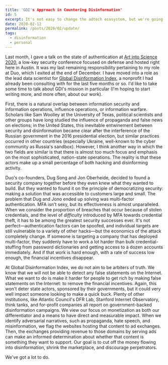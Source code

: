 ```yaml
---
title: 'GDI's Approach in Countering Disinformation'
id: 5
excerpt: It's not easy to change the adtech ecosystem, but we're going to try.
date: 2020-02-12
permalink: /posts/2020/02/update/
tags:
  - disinformation
  - personal
---
```


Last month, I gave a talk on the state of authentication at [Art into Science 2020](https://artintoscience.com/), a low-key security conference focused on defense and hosted right here in Austin. It was my last remaining responsibility pertaining to my role at Duo, which I exited at the end of December. I have moved into a role as the lead data scientist for [Global Disinformation Index](https://disinformationindex.org/),  a nonprofit I had already been consulting with for the last five months or so. I'd like to take some time to talk about GDI's mission in particular (I'm hoping to start writing more, and more often, about our work).

First, there is a natural overlap between information security and information operations, influence operations, or information warfare. Scholars like Sam Woolley at the University of Texas, political scientists and other groups have long studied the influence of propaganda and false news on elections; in the United States, this inevitable entwinement between security and disinformation became clear after the interference of the Russian government in the 2016 presidential election, but similar practices occurred in other countries (especially Ukraine, well-known to the cyber community as Russia's sandbox). However, I think another way in which the two fields are similar is that there is almost too much focus and emphasis on the most sophisticated, nation-state operations. The reality is that these actors make up a small percentage of both hacking and disinforming activity.

Duo's co-founders, Dug Song and Jon Oberheide, decided to found a security company together before they even knew what they wanted to build. But they wanted to found it on the principle of democratizing security: making a solution that was accessible to customers large and small. The problem that Dug and Jono ended up solving was multi-factor authentication. MFA isn't sexy, but its effectiveness is almost unparalleled. When we consider the proportion of breaches that occur because of stolen credentials, and the level of _difficulty_ introduced by MFA towards credential theft, it has to be among the greatest security successes ever. It's not perfect—authentication factors can be spoofed, and individual targets are still vulnerable to a variety of other hacks—but the economics of the attack completely change. If someone is targeting a company that has deployed multi-factor, they suddenly have to work a lot harder than bulk credential-stuffing from password dictionaries and getting access to a dozen accounts immediately. And if that work is hard enough, with a rate of success low enough, the financial incentives disappear.

At Global Disinformation Index, we do not aim to be arbiters of truth. We know that we will not be able to detect any false statements on the Internet. What we want to do is make it harder for people to get rich by making false statements on the Internet: to remove the financial incentives. Again, this won't deter state actors, sponsored by their governments, but it could very well impact someone looking to make a quick buck. Plenty of other institutions, like Atlantic Council's DFR Lab, Stanford Internet Observatory, think tanks, and for-profit companies all report on government-backed disinformation campaigns. We view our focus on monetization as both our differentiator and a means to have direct and measurable impact. When we identify adversarial narratives, such as propaganda, hate speech, and misinformation, we flag the websites hosting that content to ad exchanges. Then, the exchanges providing revenue to those domains by serving ads can make an informed determination about whether that content is something they want to support. Our goal is to cut off the money flowing into disinformation, shrink the marketplace, and discourage perpetrators.

We've got a lot to do.

